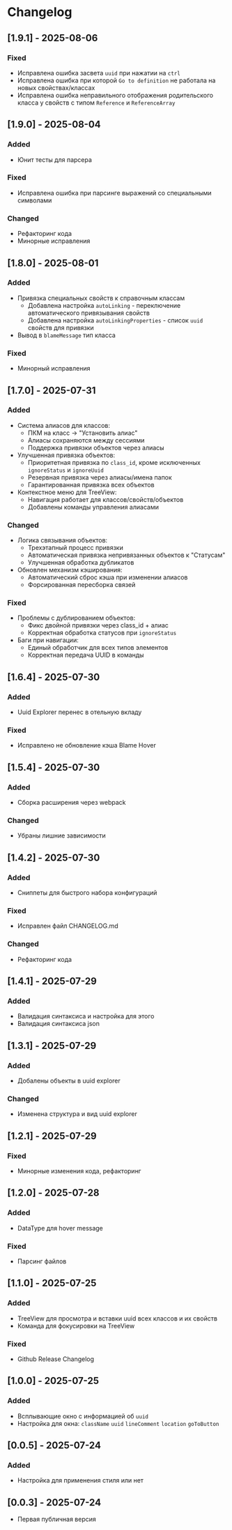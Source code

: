 # Changelog

## [1.9.1] - 2025-08-06
### Fixed
- Исправлена ошибка засвета `uuid` при нажатии на `ctrl`
- Исправлена ошибка при которой `Go to definition` не работала на новых свойствах/классах
- Исправлена ошибка неправильного отображения родительского класса у свойств с типом `Reference` и `ReferenceArray`


## [1.9.0] - 2025-08-04
### Added
- Юнит тесты для парсера
### Fixed
- Исправлена ошибка при парсинге выражений со специальными символами
### Changed
- Рефакторинг кода
- Минорные исправления

## [1.8.0] - 2025-08-01
### Added
- Привязка специальных свойств к справочным классам
  - Добавлена настройка `autoLinking` - переключение автоматического привязывания свойств
  - Добавлена настройка `autoLinkingProperties` - список `uuid` свойств для привязки
- Вывод в `blameMessage` тип класса
### Fixed
- Минорный исправления


## [1.7.0] - 2025-07-31
### Added
- Система алиасов для классов:
  - ПКМ на класс → "Установить алиас"
  - Алиасы сохраняются между сессиями
  - Поддержка привязки объектов через алиасы
- Улучшенная привязка объектов:
  - Приоритетная привязка по `class_id`, кроме исключенных `ignoreStatus` и `ignoreUuid`
  - Резервная привязка через алиасы/имена папок
  - Гарантированная привязка всех объектов
- Контекстное меню для TreeView:
  - Навигация работает для классов/свойств/объектов
  - Добавлены команды управления алиасами

### Changed
- Логика связывания объектов:
  - Трехэтапный процесс привязки
  - Автоматическая привязка непривязанных объектов к "Статусам"
  - Улучшенная обработка дубликатов
- Обновлен механизм кэширования:
  - Автоматический сброс кэша при изменении алиасов
  - Форсированная пересборка связей

### Fixed
- Проблемы с дублированием объектов:
  - Фикс двойной привязки через class_id + алиас
  - Корректная обработка статусов при `ignoreStatus`
- Баги при навигации:
  - Единый обработчик для всех типов элементов
  - Корректная передача UUID в команды

## [1.6.4] - 2025-07-30
### Added
- Uuid Explorer перенес в отельную вкладу
### Fixed
- Исправлено не обновление кэша Blame Hover

## [1.5.4] - 2025-07-30
### Added
- Сборка расширения через webpack
### Changed
- Убраны лишние зависимости

## [1.4.2] - 2025-07-30
### Added
- Сниппеты для быстрого набора конфигураций
### Fixed
- Исправлен файл CHANGELOG.md
### Changed
- Рефакторинг кода

## [1.4.1] - 2025-07-29
### Added
- Валидация синтаксиса и настройка для этого
- Валидация синтаксиса json

## [1.3.1] - 2025-07-29
### Added
- Добалены объекты в uuid explorer
### Changed
- Изменена структура и вид uuid explorer

## [1.2.1] - 2025-07-29
### Fixed
- Минорные изменения кода, рефакторинг

## [1.2.0] - 2025-07-28
### Added
- DataType для hover message
### Fixed
- Парсинг файлов

## [1.1.0] - 2025-07-25
### Added
- TreeView для просмотра и вставки uuid всех классов и их свойств
- Команда для фокусировки на TreeView
### Fixed
- Github Release Changelog

## [1.0.0] - 2025-07-25
### Added
- Всплывающие окно с информацией об `uuid`
- Настройка для окна: `className` `uuid` `lineComment` `location` `goToButton`

## [0.0.5] - 2025-07-24
### Added
- Настройка для применения стиля или нет

## [0.0.3] - 2025-07-24
- Первая публичная версия